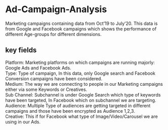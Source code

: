 # Ad-Campaign-Analysis

Marketing campaigns containing data from Oct’19 to July’20. This data is from Google and Facebook campaigns which shows the performance of different Age-groups for different dimensions.<br/>

## key fields<br/>
Platform: Marketing platforms on which campaigns are running majorly: Google Ads and Facebook Ads.<br/>
Type: Type of campaign, In this data, only Google search and Facebook Conversion campaigns have been considered.<br/>
Medium: The way we are connecting to people in our Marketing campaigns either via some Keywords or Creatives.<br/>
Sub Channel: Subchannel is under Google Search which type of keywords have been targeted, In Facebook which on subchannel we are targeting.<br/>
Audience: Multiple Type of audiences are getting targeted in different campaigns and those have been encrypted as Audience 1,2,3.<br/>
Creative: This if for Facebook what type of Image/Video/Carousel we are using in our Ads.
